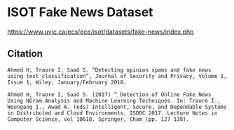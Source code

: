 # ISOT Fake News Dataset

https://www.uvic.ca/ecs/ece/isot/datasets/fake-news/index.php

## Citation

```
Ahmed H, Traore I, Saad S. “Detecting opinion spams and fake news using text classification”, Journal of Security and Privacy, Volume 1, Issue 1, Wiley, January/February 2018.
```

```
Ahmed H, Traore I, Saad S. (2017) “ Detection of Online Fake News Using NGram Analysis and Machine Learning Techniques. In: Traore I., Woungang I., Awad A. (eds) Intelligent, Secure, and Dependable Systems in Distributed and Cloud Environments. ISDDC 2017. Lecture Notes in Computer Science, vol 10618. Springer, Cham (pp. 127 138).
```